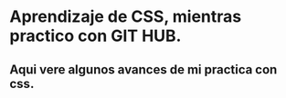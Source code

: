 # Aprendizaje de CSS, mientras practico con GIT HUB.

## Aqui vere algunos avances de mi practica con css.


